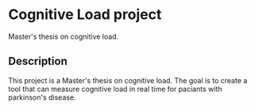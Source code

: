 # Cognitive Load project
Master's thesis on cognitive load.
## Description
This project is a Master's thesis on cognitive load. The goal is to create a tool that can measure cognitive load 
in real time for paciants with parkinson's disease.

